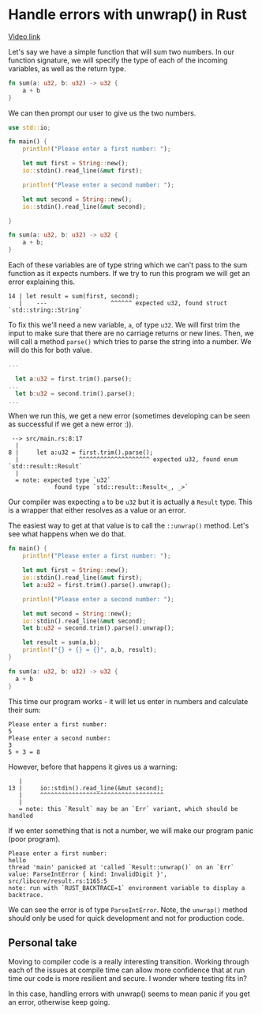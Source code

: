 # Handle errors with unwrap() in Rust

[Video link](https://egghead.io/lessons/rust-handle-errors-with-unwrap-in-rust)

Let's say we have a simple function that will sum two numbers. In our function signature, we will specify the type of each of the incoming variables, as well as the return type.

```rs
fn sum(a: u32, b: u32) -> u32 {
    a + b
}
```

We can then prompt our user to give us the two numbers.

```rs
use std::io;

fn main() {
    println!("Please enter a first number: ");

    let mut first = String::new();
    io::stdin().read_line(&mut first);

    println!("Please enter a second number: ");

    let mut second = String::new();
    io::stdin().read_line(&mut second);

}

fn sum(a: u32, b: u32) -> u32 {
    a + b;
}
```

Each of these variables are of type string which we can't pass to the sum function as it expects numbers. If we try to run this program we will get an error explaining this.

```shell
14 | let result = sum(first, second);
   |    ---                  ^^^^^^ expected u32, found struct `std::string::String`
```

To fix this we'll need a new variable, `a`, of type `u32`. We will first trim the input to make sure that there are no carriage returns or new lines. Then, we will call a method `parse()` which tries to parse the string into a number. We will do this for both value.

```rs
...

  let a:u32 = first.trim().parse();
...
  let b:u32 = second.trim().parse();
...
```

When we run this, we get a new error (sometimes developing can be seen as successful if we get a new error :)).

```shell
 --> src/main.rs:8:17
  |
8 |     let a:u32 = first.trim().parse();
  |                 ^^^^^^^^^^^^^^^^^^^^ expected u32, found enum `std::result::Result`
  |
  = note: expected type `u32`
             found type `std::result::Result<_, _>`
```

Our compiler was expecting `a` to be `u32` but it is actually a `Result` type. This is a wrapper that either resolves as a value or an error.

The easiest way to get at that value is to call the `::unwrap()` method. Let's see what happens when we do that.

```rs
fn main() {
    println!("Please enter a first number: ");

    let mut first = String::new();
    io::stdin().read_line(&mut first);
    let a:u32 = first.trim().parse().unwrap();

    println!("Please enter a second number: ");

    let mut second = String::new();
    io::stdin().read_line(&mut second);
    let b:u32 = second.trim().parse().unwrap();

    let result = sum(a,b);
    println!("{} + {} = {}", a,b, result);
}

fn sum(a: u32, b: u32) -> u32 {
  a + b
}
```

This time our program works - it will let us enter in numbers and calculate their sum:

```shell
Please enter a first number:
5
Please enter a second number:
3
5 + 3 = 8
```

However, before that happens it gives us a warning:

```shell
   |
13 |     io::stdin().read_line(&mut second);
   |     ^^^^^^^^^^^^^^^^^^^^^^^^^^^^^^^^^^^
   |
   = note: this `Result` may be an `Err` variant, which should be handled
```

If we enter something that is not a number, we will make our program panic (poor program).

```shell
Please enter a first number:
hello
thread 'main' panicked at 'called `Result::unwrap()` on an `Err` value: ParseIntError { kind: InvalidDigit }', src/libcore/result.rs:1165:5
note: run with `RUST_BACKTRACE=1` environment variable to display a backtrace.
```

We can see the error is of type `ParseIntError`. Note, the `unwrap()` method should only be used for quick development and not for production code.

## Personal take

Moving to compiler code is a really interesting transition. Working through each of the issues at compile time can allow more confidence that at run time our code is more resilient and secure. I wonder where testing fits in?

In this case, handling errors with unwrap() seems to mean panic if you get an error, otherwise keep going.
